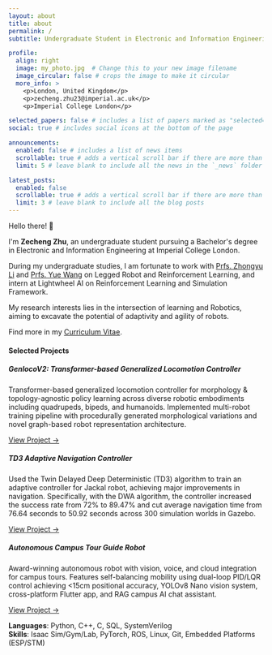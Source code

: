```yaml
---
layout: about
title: about
permalink: /
subtitle: Undergraduate Student in Electronic and Information Engineering at Imperial College London

profile:
  align: right
  image: my_photo.jpg  # Change this to your new image filename
  image_circular: false # crops the image to make it circular
  more_info: >
    <p>London, United Kingdom</p>
    <p>zecheng.zhu23@imperial.ac.uk</p>
    <p>Imperial College London</p>

selected_papers: false # includes a list of papers marked as "selected={true}"
social: true # includes social icons at the bottom of the page

announcements:
  enabled: false # includes a list of news items
  scrollable: true # adds a vertical scroll bar if there are more than 3 news items
  limit: 5 # leave blank to include all the news in the `_news` folder

latest_posts:
  enabled: false
  scrollable: true # adds a vertical scroll bar if there are more than 3 new posts items
  limit: 3 # leave blank to include all the blog posts
---
```


Hello there! 👋

I'm **Zecheng Zhu**, an undergraduate student pursuing a Bachelor's degree in Electronic and Information Engineering at Imperial College London.

During my undergraduate studies, I am fortunate to work with [Prfs. Zhongyu Li](https://zyliatzju.github.io/) and [Prfs. Yue Wang](https://ywang-zju.github.io/) on Legged Robot and Reinforcement Learning, and intern at Lightwheel AI on Reinforcement Learning and Simulation Framework.

My research interests lies in the intersection of learning and Robotics, aiming to excavate the potential of adaptivity and agility of robots.

Find more in my [Curriculum Vitae](/assets/pdf/CV_Zecheng_Zhu-2.pdf).

#### Selected Projects

##### GenlocoV2: Transformer-based Generalized Locomotion Controller


Transformer-based generalized locomotion controller for morphology & topology-agnostic policy learning across diverse robotic embodiments including quadrupeds, bipeds, and humanoids. Implemented multi-robot training pipeline with procedurally generated morphological variations and novel graph-based robot representation architecture.

[View Project →](/projects/#genlocov2)

##### TD3 Adaptive Navigation Controller


Used the Twin Delayed Deep Deterministic (TD3) algorithm to train an adaptive controller for Jackal robot, achieving major improvements in navigation. Specifically, with the DWA algorithm, the controller increased the success rate from 72% to 89.47% and cut average navigation time from 76.64 seconds to 50.92 seconds across 300 simulation worlds in Gazebo.

[View Project →](/projects/#adaptive-navigation)



##### Autonomous Campus Tour Guide Robot


Award-winning autonomous robot with vision, voice, and cloud integration for campus tours. Features self-balancing mobility using dual-loop PID/LQR control achieving <15cm positional accuracy, YOLOv8 Nano vision system, cross-platform Flutter app, and RAG campus AI chat assistant.

[View Project →](/projects/#campus-tour-robot)


**Languages**: Python, C++, C, SQL, SystemVerilog  
**Skills**: Isaac Sim/Gym/Lab, PyTorch, ROS, Linux, Git, Embedded Platforms (ESP/STM)




